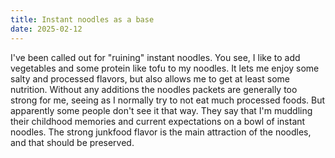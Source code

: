 ```yaml
---
title: Instant noodles as a base
date: 2025-02-12
---
```


I've been called out for "ruining" instant noodles. You see, I like to add
vegetables and some protein like tofu to my noodles. It lets me enjoy some
salty and processed flavors, but also allows me to get at least some nutrition. 
Without any additions the noodles packets are generally too strong for me,
seeing as I normally try to not eat much processed foods. But apparently some
people don't see it that way. They say that I'm muddling their childhood
memories and current expectations on a bowl of instant noodles. The strong
junkfood flavor is the main attraction of the noodles, and that should be
preserved.


